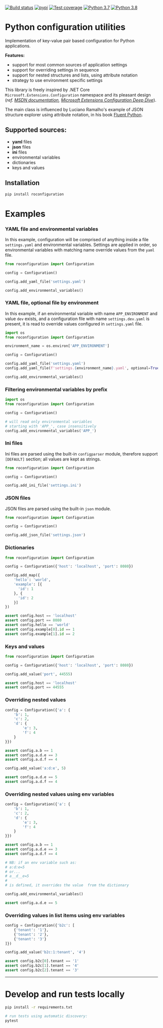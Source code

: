 [![Build status](https://dev.azure.com/robertoprevato/roconfiguration/_apis/build/status/roconfiguration-CI)](https://dev.azure.com/robertoprevato/roconfiguration/_build/latest?definitionId=34) [![pypi](https://img.shields.io/pypi/v/roconfiguration.svg?color=blue)](https://pypi.org/project/roconfiguration/) [![Test coverage](https://img.shields.io/azure-devops/coverage/robertoprevato/roconfiguration/10.svg)](https://dev.azure.com/robertoprevato/roconfiguration/_build?definitionId=10) [![Python 3.7](https://img.shields.io/badge/python-3.7-blue.svg)](https://www.python.org/downloads/release/python-370/) [![Python 3.8](https://img.shields.io/badge/python-3.8-blue.svg)](https://www.python.org/downloads/release/python-380/)

# Python configuration utilities
Implementation of key-value pair based configuration for Python applications.

**Features:**
* support for most common sources of application settings
* support for overriding settings in sequence
* support for nested structures and lists, using attribute notation
* strategy to use environment specific settings

This library is freely inspired by .NET Core `Microsoft.Extensions.Configuration` namespace and its pleasant design (_ref. [MSDN documentation](https://docs.microsoft.com/en-us/aspnet/core/fundamentals/configuration/?view=aspnetcore-2.1), [Microsoft Extensions Configuration Deep Dive](https://www.paraesthesia.com/archive/2018/06/20/microsoft-extensions-configuration-deep-dive/)_).

The main class is influenced by Luciano Ramalho's example of 
JSON structure explorer using attribute notation, in his book [Fluent Python](http://shop.oreilly.com/product/0636920032519.do).

## Supported sources:
* **yaml** files
* **json** files
* **ini** files
* environmental variables
* dictionaries
* keys and values

## Installation
```bash
pip install roconfiguration
```

# Examples

### YAML file and environmental variables
In this example, configuration will be comprised of anything inside a file `settings.yaml` and environmental variables. Settings are applied in order, so environmental variables with matching name override values from the `yaml` file.


```python
from roconfiguration import Configuration

config = Configuration()

config.add_yaml_file('settings.yaml')

config.add_environmental_variables()
```

### YAML file, optional file by environment
In this example, if an environmental variable with name `APP_ENVIRONMENT` and value `dev` exists, and a configuration file with name `settings.dev.yaml` is present, it is read to override values configured in `settings.yaml` file. 
```python
import os
from roconfiguration import Configuration

environment_name = os.environ['APP_ENVIRONMENT']

config = Configuration()

config.add_yaml_file('settings.yaml')
config.add_yaml_file(f'settings.{environment_name}.yaml', optional=True)

config.add_environmental_variables()
```

### Filtering environmental variables by prefix
```python
import os
from roconfiguration import Configuration

config = Configuration()

# will read only environmental variables
# starting with 'APP_', case insensitively
config.add_environmental_variables('APP_')
```

### Ini files
Ini files are parsed using the built-in `configparser` module, therefore support `[DEFAULT]` section; all values are kept as strings.
```python
from roconfiguration import Configuration

config = Configuration()

config.add_ini_file('settings.ini')
```

### JSON files
JSON files are parsed using the built-in `json` module.
```python
from roconfiguration import Configuration

config = Configuration()

config.add_json_file('settings.json')
```

### Dictionaries
```python
from roconfiguration import Configuration

config = Configuration({'host': 'localhost', 'port': 8080})

config.add_map({
    'hello': 'world',
    'example': [{
      'id': 1
    }, {
      'id': 2
    }]
})

assert config.host == 'localhost'
assert config.port == 8080
assert config.hello == 'world'
assert config.example[0].id == 1
assert config.example[1].id == 2
```

### Keys and values
```python
from roconfiguration import Configuration

config = Configuration({'host': 'localhost', 'port': 8080})

config.add_value('port', 44555)

assert config.host == 'localhost'
assert config.port == 44555
```

### Overriding nested values
```python
config = Configuration({'a': {
    'b': 1,
    'c': 2,
    'd': {
        'e': 3,
        'f': 4
    }
}})

assert config.a.b == 1
assert config.a.d.e == 3
assert config.a.d.f == 4

config.add_value('a:d:e', 5)

assert config.a.d.e == 5
assert config.a.d.f == 4
```

### Overriding nested values using env variables
```python
config = Configuration({'a': {
    'b': 1,
    'c': 2,
    'd': {
        'e': 3,
        'f': 4
    }
}})

assert config.a.b == 1
assert config.a.d.e == 3
assert config.a.d.f == 4

# NB: if an env variable such as:
# a:d:e=5
# or...
# a__d__e=5
#
# is defined, it overrides the value  from the dictionary

config.add_environmental_variables()

assert config.a.d.e == 5
```

### Overriding values in list items using env variables
```python
config = Configuration({'b2c': [
    {'tenant': '1'},
    {'tenant': '2'},
    {'tenant': '3'}
]})

config.add_value('b2c:1:tenant', '4')

assert config.b2c[0].tenant == '1'
assert config.b2c[1].tenant == '4'
assert config.b2c[2].tenant == '3'
```

---

# Develop and run tests locally
```bash
pip install -r requirements.txt

# run tests using automatic discovery:
pytest
```
